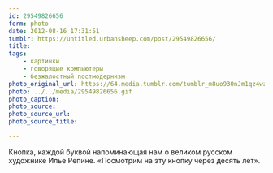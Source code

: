 ```yaml
---
id: 29549826656
form: photo
date: 2012-08-16 17:31:51
tumblr: https://untitled.urbansheep.com/post/29549826656/
title:
tags:
    - картинки
    - говорящие компьютеры
    - безжалостный постмодернизм
photo_original_url: https://64.media.tumblr.com/tumblr_m8uo930nJm1qz4wzio1_400.gif
photo: ../../media/29549826656.gif
photo_caption:
photo_source:
photo_source_url:
photo_source_title:

---
```


<p>Кнопка, каждой буквой напоминающая нам о великом русском художнике Илье Репине. «Посмотрим на эту кнопку через десять лет».</p>
